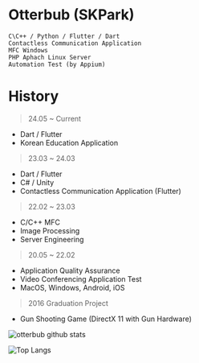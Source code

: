 # Otterbub (SKPark)
```
C\C++ / Python / Flutter / Dart
Contactless Communication Application
MFC Windows
PHP Aphach Linux Server
Automation Test (by Appium)
```

# History
> 24.05 ~ Current
- Dart / Flutter
- Korean Education Application

> 23.03 ~ 24.03
- Dart / Flutter
- C# / Unity
- Contactless Communication Application (Flutter)

> 22.02 ~ 23.03
- C/C++ MFC
- Image Processing
- Server Engineering

> 20.05 ~ 22.02
- Application Quality Assurance
- Video Conferencing Application Test
- MacOS, Windows, Android, iOS

> 2016 Graduation Project
- Gun Shooting Game (DirectX 11 with Gun Hardware)

![otterbub github stats](https://github-readme-stats.vercel.app/api?username=otterbub&show_icons=true)

![Top Langs](https://github-readme-stats.vercel.app/api/top-langs/?username=otterbub&layout=compact)
